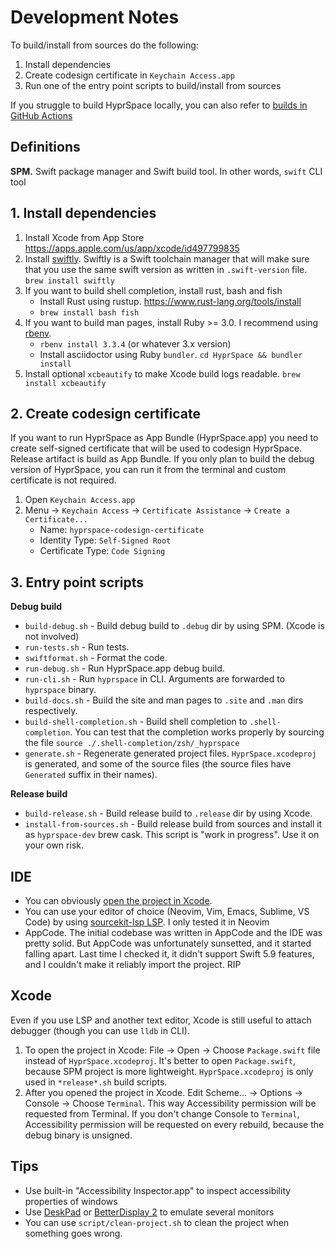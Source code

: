 # Development Notes

To build/install from sources do the following:
1. Install dependencies
2. Create codesign certificate in `Keychain Access.app`
3. Run one of the entry point scripts to build/install from sources

If you struggle to build HyprSpace locally, you can also refer to [builds in GitHub Actions](https://github.com/nahSystemu/HyprSpace/actions?query=branch%3Amain)

## Definitions

**SPM.** Swift package manager and Swift build tool. In other words, `swift` CLI tool

## 1. Install dependencies

1.  Install Xcode from App Store https://apps.apple.com/us/app/xcode/id497799835
2.  Install [swiftly](https://github.com/swiftlang/swiftly).
    Swiftly is a Swift toolchain manager that will make sure that you use the same swift version as written in `.swift-version` file.
    `brew install swiftly`
3.  If you want to build shell completion, install rust, bash and fish
    -   Install Rust using rustup. https://www.rust-lang.org/tools/install
    -   `brew install bash fish`
4.  If you want to build man pages, install Ruby >= 3.0. I recommend using [rbenv](https://github.com/rbenv/rbenv).
    -   `rbenv install 3.3.4` (or whatever 3.x version)
    -   Install asciidoctor using Ruby `bundler`. `cd HyprSpace && bundler install`
5.  Install optional `xcbeautify` to make Xcode build logs readable. `brew install xcbeautify`

## 2. Create codesign certificate

If you want to run HyprSpace as App Bundle (HyprSpace.app) you need to create self-signed certificate that will be used to codesign HyprSpace.
Release artifact is build as App Bundle.
If you only plan to build the debug version of HyprSpace, you can run it from the terminal and custom certificate is not required.

1.  Open `Keychain Access.app`
2.  Menu -> `Keychain Access` -> `Certificate Assistance` -> `Create a Certificate...`
    -   Name: `hyprspace-codesign-certificate`
    -   Identity Type: `Self-Signed Root`
    -   Certificate Type: `Code Signing`

## 3. Entry point scripts

**Debug build**
-   `build-debug.sh` - Build debug build to `.debug` dir by using SPM. (Xcode is not involved)
-   `run-tests.sh` - Run tests.
-   `swiftformat.sh` - Format the code.
-   `run-debug.sh` - Run HyprSpace.app debug build.
-   `run-cli.sh` - Run `hyprspace` in CLI. Arguments are forwarded to `hyprspace` binary.
-   `build-docs.sh` - Build the site and man pages to `.site` and `.man` dirs respectively.
-   `build-shell-completion.sh` - Build shell completion to `.shell-completion`.
    You can test that the completion works properly by sourcing the file `source ./.shell-completion/zsh/_hyprspace`
-   `generate.sh` - Regenerate generated project files. `HyprSpace.xcodeproj` is generated, and some of the source files
    (the source files have `Generated` suffix in their names).

**Release build**
-   `build-release.sh` - Build release build to `.release` dir by using Xcode.
-   `install-from-sources.sh` - Build release build from sources and install it as `hyprspace-dev` brew cask.
    This script is "work in progress".
    Use it on your own risk.

## IDE

-   You can obviously [open the project in Xcode](#xcode).
-   You can use your editor of choice (Neovim, Vim, Emacs, Sublime, VS Code) by using [sourcekit-lsp LSP](https://github.com/apple/sourcekit-lsp).
    I only tested it in Neovim
-   AppCode. The initial codebase was written in AppCode and the IDE was pretty solid.
    But AppCode was unfortunately sunsetted, and it started falling apart.
    Last time I checked it, it didn't support Swift 5.9 features, and I couldn't make it reliably import the project.
    RIP

## Xcode

Even if you use LSP and another text editor, Xcode is still useful to attach debugger (though you can use `lldb` in CLI).

1.  To open the project in Xcode: File -> Open -> Choose `Package.swift` file instead of `HyprSpace.xcodeproj`.
    It's better to open `Package.swift`, because SPM project is more lightweight.
    `HyprSpace.xcodeproj` is only used in `*release*.sh` build scripts.
2.  After you opened the project in Xcode.
    Edit Scheme... -> Options -> Console -> Choose `Terminal`.
    This way Accessibility permission will be requested from Terminal.
    If you don't change Console to `Terminal`, Accessibility permission will be requested on every rebuild, because the debug binary is unsigned.

## Tips

- Use built-in "Accessibility Inspector.app" to inspect accessibility properties of windows
- Use [DeskPad](https://github.com/Stengo/DeskPad) or [BetterDisplay 2](https://github.com/waydabber/BetterDisplay) to emulate several monitors
- You can use `script/clean-project.sh` to clean the project when something goes wrong.
